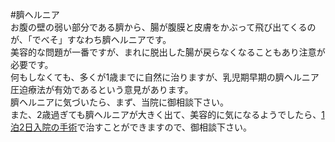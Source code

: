 #臍ヘルニア  
お腹の壁の弱い部分である臍から、腸が腹膜と皮膚をかぶって飛び出てくるのが、「でべそ」すなわち臍ヘルニアです。  
美容的な問題が一番ですが、まれに脱出した腸が戻らなくなることもあり注意が必要です。  
何もしなくても、多くが1歳までに自然に治りますが、乳児期早期の臍ヘルニア圧迫療法が有効であるという意見があります。  
臍ヘルニアに気づいたら、まず、当院に御相談下さい。  
また、2歳過ぎても臍ヘルニアが大きく出て、美容的に気になるようでしたら、[1泊2日入院の手術](shujutsu.md)で治すことができますので、御相談下さい。  

